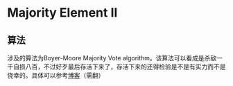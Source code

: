 # Majority Element II

## 算法

涉及的算法为Boyer-Moore Majority Vote algorithm。该算法可以看成是杀敌一千自损八百，不过好歹最后存活下来了，存活下来的还得检验是不是有实力而不是侥幸的。具体可以参考[博客](http://gregable.com/2013/10/majority-vote-algorithm-find-majority.html)（需翻）